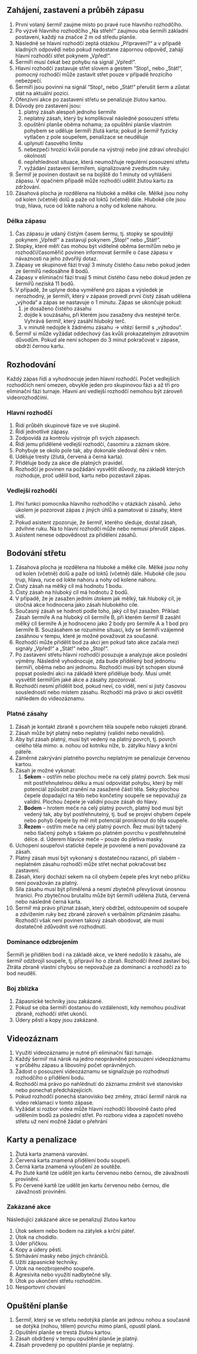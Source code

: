 ## Zahájení, zastavení a průběh zápasu
1. První volaný šermíř zaujme místo po pravé ruce hlavního rozhodčího.
2. Po výzvě hlavního rozhodčího „Na střeh!“ zaujmou oba šermíři základní postavení, každý na
značce 2 m od středu planše.
3. Následně se hlavní rozhodčí zeptá otázkou „Připraveni?“ a v případě kladných odpovědí
nebo pokud nedostane zápornou odpověď, zahájí hlavní rozhodčí střet pokynem „Vpřed!“.
4. Šermíři musí čekat bez pohybu na signál „Vpřed!“.
5. Hlavní rozhodčí zastavuje střet slovem a gestem “Stop!„ nebo „Stát!“, pomocný rozhodčí
může zastavit střet pouze v případě hrozícího nebezpečí.
6. Šermíři jsou povinni na signál “Stop!„ nebo „Stát!“ přerušit šerm a zůstat stát na aktuální
pozici.
7. Ofenzivní akce po zastavení střetu se penalizuje žlutou kartou.
8. Důvody pro zastavení jsou:
   1. platný zásah alespoň jednoho šermíře
   2. neplatný zásah, který by komplikoval následné posouzení střetu
   3. opuštění planše oběma nohama; za opuštění planše vlastním pohybem se uděluje
      šermíři žlutá karta; pokud je šermíř fyzicky vytlačen z pole soupeřem, penalizace se neuděluje
   4. uplynutí časového limitu
   5. nebezpečí hrozící kvůli poruše na výstroji nebo jiné zdraví ohrožující okolnosti
   6. nepřehlednost situace, která neumožňuje regulérní posouzení střetu
   7. vyžádání zastavení šermířem, signalizované zvednutím ruky.
9. Šermíř je povinen dostavit se na bojiště do 1 minuty od vyhlášení zápasu. V opačném
případě může rozhodčí udělit žlutou kartu za zdržování.
10. Zásahová plocha je rozdělena na hluboké a mělké cíle. Mělké jsou nohy od kolen (včetně)
dolů a paže od loktů (včetně) dále. Hluboké cíle jsou trup, hlava, ruce od lokte nahoru a nohy
od kolene nahoru.

### Délka zápasu
1. Čas zápasu je udaný čistým časem šermu, tj. stopky se spouštějí pokynem „Vpřed!“
a zastavují pokynem „Stop!“ nebo „Stát!“.
2. Stopky, které měří čas mohou být viditelné oběma šermířům nebo je rozhodčí/časoměřič
povinen informovat šermíře o čase zápasu v návaznosti na jeho zdvořilý dotaz.
3. Zápasy ve skupinové fázi trvají 3 minuty čistého času nebo pokud jeden ze šermířů
nedosáhne 8 bodů.
4. Zápasy v eliminační fázi trvají 5 minut čistého času nebo dokud jeden ze šermířů nezíská 11
bodů.
5. V případě, že uplyne doba vyměřené pro zápas a výsledek je nerozhodný, je šermíři, 
který v zápase provedl první  čistý zásah udělena „výhoda“ a zápas se nastavuje o 1 minutu.
Zápas se ukončuje pokud:
   1. je dosaženo čistého zásahu
   2. dojde k souzásahu, při kterém jsou zasaženy dva nestejné terče. Vyhrává šermíř, který zasáhl hluboký terč.
   3. v minutě nedojde k žádnému zásahu -> vítězí šermíř s „výhodou“.
7. Šermíř si může vyžádat oddechový čas kvůli prokazatelným zdravotním důvodům. Pokud ale
není schopen do 3 minut pokračovat v zápase, obdrží černou kartu.

## Rozhodování
Každý zápas řídí a vyhodnocuje jeden hlavní rozhodčí. Počet vedlejších rozhodčích není
omezen, obvykle jeden pro skupinovou fázi a až tři pro eliminační fázi turnaje. Hlavní ani
vedlejší rozhodčí nemohou být zároveň videorozhodčími.

### Hlavní rozhodčí
1. Řídí průběh skupinové fáze ve své skupině.
2. Řídí jednotlivé zápasy.
3. Zodpovídá za kontrolu výstroje při svých zápasech.
4. Řídí jemu přidělené vedlejší rozhodčí, časomíru a záznam skóre.
5. Pohybuje se okolo pole tak, aby dokonale sledoval dění v něm.
6. Uděluje tresty (žlutá, červená a černá karta).
7. Přiděluje body za akce dle platných pravidel.
8. Rozhodčí je povinen na požádání vysvětlit důvody, na základě kterých rozhoduje, proč udělil
bod, kartu nebo pozastavil zápas.

### Vedlejší rozhodčí
1. Plní funkci pomocníka hlavního rozhodčího v otázkách zásahů. Jeho úkolem je pozorovat
zápas z jiných úhlů a pamatovat si zásahy, které vidí.
2. Pokud asistent zpozoruje, že šermíř, kterého sleduje, dostal zásah, zdvihne ruku. Na to
hlavní rozhodčí může nebo nemusí přerušit zápas.
3. Asistent nenese odpovědnost za přidělení zásahů.

## Bodování střetu
1. Zásahová plocha je rozdělena na hluboké a mělké cíle. Mělké jsou nohy od kolen (včetně)
dolů a paže od loktů (včetně) dále. Hluboké cíle jsou trup, hlava, ruce od lokte nahoru a nohy
od kolene nahoru.
2. Čistý zásah na mělký cíl má hodnotu 1 bodu.
3. Čistý zásah na hluboký cíl má hodnotu 2 bodů.
4. V případě, že je zasažen jedním útokem jak mělký, tak hluboký cíl, je útočná akce hodnocena
jako zásah hlubokého cíle.
5. Současný zásah se hodnotí podle toho, jaký cíl byl zasažen.
Příklad: Zásah šermíře A na hluboký cíl šermíře B, při kterém šermíř B zasáhl mělký cíl
šermíře A je hodnoceno jako 2 body pro šermíře A a 1 bod pro šermíře B. Souzásahem
se rozumíme situaci, kdy se šermíři vzájemně zasáhnou v tempu, které je možné
považovat za současné.
6. Rozhodčí může přidělit bod za akci jen pokud tato akce začala mezi signály „Vpřed!“ a „Stát!“
nebo „Stop!“.
7. Po zastavení střetu hlavní rozhodčí posuzuje a analyzuje akce poslední výměny. Následně
vyhodnocuje, zda bude přidělený bod jednomu šermíři, oběma nebo ani jednomu. Rozhodčí
musí být schopen slovně popsat poslední akci na základě které přiděluje body. Musí umět
vysvětlit šermířům jaké akce a zásahy zpozoroval.
8. Rozhodčí nesmí přidělit bod, pokud neví, co viděl, není si jistý časovou sousledností nebo
místem zásahu. Rozhodčí má právo si akci osvětlit náhledem do videozáznamu.

### Platné zásahy
1. Zásah je kontakt zbraně s povrchem těla soupeře nebo rukojeti zbraně.
2. Zásah může být platný nebo neplatný (validní nebo nevalidní).
3. Aby byl zásah platný, musí být vedený na platný povrch, tj. povrch celého těla mimo:
a. nohou od kotníku níže,
b. zátylku hlavy a krční páteře.
4. Záměrné zakrývání platného povrchu neplatným se penalizuje červenou kartou.
5. Zásah je možné vykonat:
   1. **Sekem** – ostřím nebo plochou meče na celý platný povrch. Sek musí mít
postřehnutelnou délku a musí odpovídat pohybu, který by měl potenciál způsobit zranění na
zasažené části těla. Seky plochou čepele dopadající na tělo nebo končetiny soupeře se
nepovažují za validní. Plochou čepele je validní pouze zásah do hlavy.
   2. **Bodem** – hrotem meče na celý platný povrch, platný bod musí být vedený tak, aby byl
postřehnutelný, tj. buď se projeví ohybem čepele nebo pohyb čepele by měl mít potenciál
proniknout do těla soupeře.
   3. **Řezem** – ostřím meče na celý platný povrch. Řez musí být tažený nebo tlačený pohyb
s tlakem po platném povrchu v postřehnutelné délce.
d. Úderem hlavice meče – pouze do pletiva masky.
6. Uchopení soupeřovi statické čepele je povolené a není považované za zásah.
7. Platný zásah musí být vykonaný s dostatečnou razancí, při slabém - neplatném zásahu
rozhodčí může střet nechat pokračovat bez zastavení.
8. Zásah, který dochází sekem na cíl ohybem čepele přes kryt nebo příčku není považován za
platný.
9. Síla zásahu musí být přiměřená a nesmí zbytečně převyšovat únosnou hranici. Pro
zbytečnou brutalitu může být šermíři udělena žlutá, červená nebo následně černá karta.
10. Šermíř má právo přiznat zásah, který obdržel, odstoupením od soupeře a zdvižením ruky
bez zbraně zároveň s verbálním přiznáním zásahu. Rozhodčí však není povinen takový zásah
obodovat, ale musí dostatečně zdůvodnit své rozhodnutí.

### Dominance odzbrojením
Šermíři je přidělen bod i na základě akce, ve které nedošlo k zásahu, ale šermíř odzbrojil
soupeře, tj. připravil ho o zbraň. Rozhodčí ihned zastaví boj. Ztráta zbraně vlastní chybou se
nepovažuje za dominanci a rozhodčí za to bod neudělí.

### Boj zblízka
1. Zápasnické techniky jsou zakázané.
2. Pokud se oba šermíři dostanou do vzdálenosti, kdy nemohou používat zbraně, rozhodčí střet
ukončí.
3. Údery pěstí a kopy jsou zakázané.

## Videozáznam
1. Využití videozáznamu je nutné při eliminační fázi turnaje.
2. Každý šermíř má nárok na jedno neoprávněné posouzení videozáznamu v průběhu zápasu
a libovolný počet oprávněných.
3. Žádost o posouzení videozáznamu se signalizuje po rozhodnutí rozhodčího o přidělení bodu.
4. Rozhodčí má právo po nahlédnutí do záznamu změnit své stanovisko nebo ponechat
předcházejících.
5. Pokud rozhodčí ponechá stanovisko bez změny, ztrácí šermíř nárok na video reklamaci
v tomto zápase.
6. Vyžádat si rozbor videa může hlavní rozhodčí libovolně často před udělením bodů za
poslední střet. Po rozboru videa a započetí nového střetu už není možné žádat o přehrání

## Karty a penalizace
1. Žlutá karta znamená varování.
2. Červená karta znamená přidělení bodu soupeři.
3. Černá karta znamená vyloučení ze soutěže.
4. Po žluté kartě lze udělit jen kartu červenou nebo černou, dle závažnosti provinění.
5. Po červené kartě lze udělit jen kartu červenou nebo černou, dle závažnosti provinění.

### Zakázané akce
Následující zakázané akce se penalizují žlutou kartou
1. Útok sekem nebo bodem na zátylek a krční páteř.
2. Útok na chodidlo.
3. Úder příčkou.
4. Kopy a údery pěstí.
5. Strhávání masky nebo jiných chráničů.
6. Užití zápasnické techniky.
7. Útok na neozbrojeného soupeře.
8. Agresivita nebo využití nadbytečné síly.
9. Útok po ukončení střetu rozhodčím.
10. Nesportovní chování

## Opuštění planše
1. Šermíř, který se ve střetu nedotýká planše ani jednou nohou a současně se dotýká (nohou,
tělem) povrchu mimo planš, opustil planš.
2. Opuštění planše se trestá žlutou kartou.
3. Zásah obdržený v tempu opuštění planše je platný.
4. Zásah provedený po opuštění planše je neplatný.

